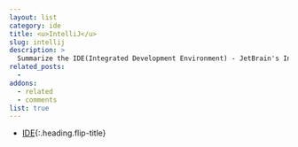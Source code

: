 ```yaml
---
layout: list
category: ide
title: <u>IntelliJ</u>
slug: intellij
description: >
  Summarize the IDE(Integrated Development Environment) - JetBrain's IntelliJ
related_posts:
  -
addons:
  - related
  - comments
list: true
---
```


* [IDE]{:.heading.flip-title}

[IDE]: /ide/
